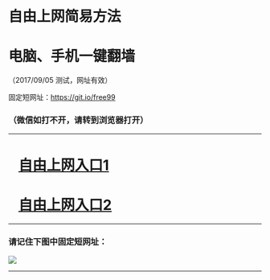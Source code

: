 ﻿# 自由上网简易方法

# 电脑、手机一键翻墙

（2017/09/05 测试，网址有效）

固定短网址：https://git.io/free99

### （微信如打不开，请转到浏览器打开）


***





# &nbsp;&nbsp; <a href="http://ft2174710912.fwq-tz1001.xyz/fwqtz01.html?t=09050011605 " target="_blank">自由上网入口1</a>
# &nbsp;&nbsp; <a href="http://ft2072915705.fwq-tz1002.xyz/fwqtz02.html?t=09050017797 " target="_blank">自由上网入口2</a>
***

### 请记住下图中固定短网址：

<img src="https://s3-us-west-2.amazonaws.com/fwq-1001/yjfq-20170905okok.png" /> 


***

